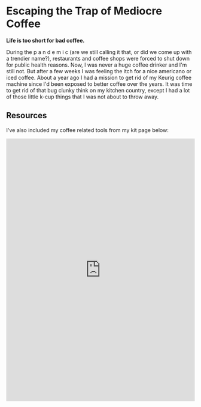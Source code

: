 # Escaping the Trap of Mediocre Coffee

**Life is too short for bad coffee.**

During the p a n d e m i c (are we still calling it that, or did we come up with a trendier name?), restaurants and coffee shops were forced to shut down for public health reasons. Now, I was never a huge coffee drinker and I'm still not. But after a few weeks I was feeling the itch for a nice americano or iced coffee. About a year ago I had a mission to get rid of my Keurig coffee machine since I'd been exposed to better coffee over the years. It was time to get rid of that bug clunky think on my kitchen country, except I had a lot of those little k-cup things that I was not about to throw away.



## Resources

I've also included my coffee related tools from my kit page below:

<iframe src="https://kit.co/embed?url=https%3A%2F%2Fkit.co%2Fshakeelxyz%2Fmy-coffee-kit" style="display: block; border: 0px; margin: 0 auto; width: 100%; height: 100vw; max-width: 700px; max-height: 700px" scrolling="no"></iframe>